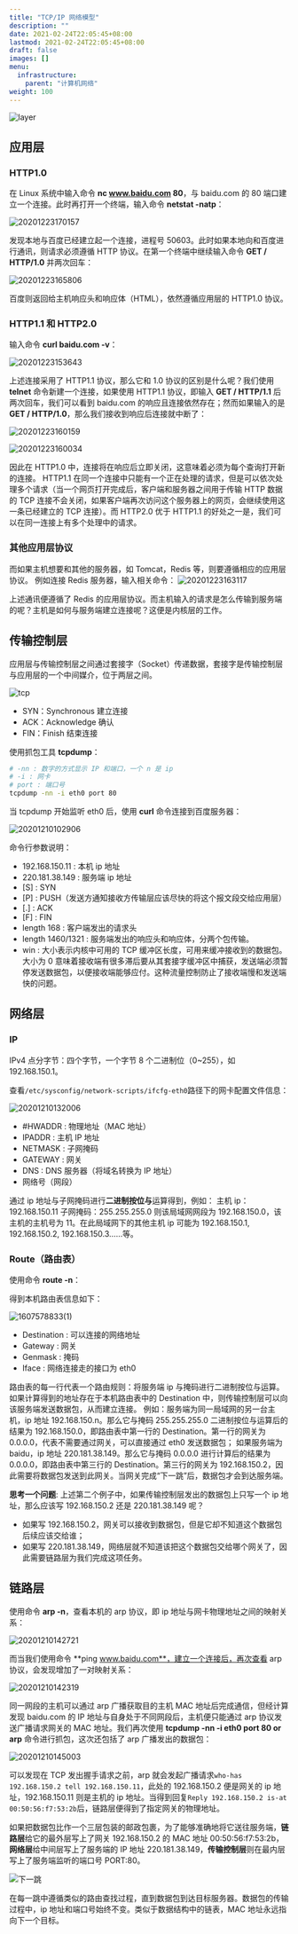 ```yaml
---
title: "TCP/IP 网络模型"
description: ""
date: 2021-02-24T22:05:45+08:00
lastmod: 2021-02-24T22:05:45+08:00
draft: false
images: []
menu:
  infrastructure:
    parent: "计算机网络"
weight: 100
---
```


![layer](https://cdn.jsdelivr.net/gh/koktlzz/ImgBed@master/layer.PNG)

## 应用层

### HTTP1.0

在 Linux 系统中输入命令 **nc www.baidu.com 80**，与 baidu.com 的 80 端口建立一个连接。此时再打开一个终端，输入命令 **netstat -natp**：

![20201223170157](https://cdn.jsdelivr.net/gh/koktlzz/NoteImg@main/20201223170157.png)

发现本地与百度已经建立起一个连接，进程号 50603。此时如果本地向和百度进行通讯，则请求必须遵循 HTTP 协议。在第一个终端中继续输入命令 **GET / HTTP/1.0** 并两次回车：

![20201223165806](https://cdn.jsdelivr.net/gh/koktlzz/NoteImg@main/20201223165806.png)

百度则返回给主机响应头和响应体（HTML），依然遵循应用层的 HTTP1.0 协议。

### HTTP1.1 和 HTTP2.0

输入命令 **curl baidu.com -v**：

![20201223153643](https://cdn.jsdelivr.net/gh/koktlzz/NoteImg@main/20201223153643.png)

上述连接采用了 HTTP1.1 协议，那么它和 1.0 协议的区别是什么呢？我们使用 **telnet** 命令新建一个连接，如果使用 HTTP1.1 协议，即输入 **GET / HTTP/1.1** 后两次回车，我们可以看到 baidu.com 的响应且连接依然存在；然而如果输入的是 **GET / HTTP/1.0**，那么我们接收到响应后连接就中断了：

![20201223160159](https://cdn.jsdelivr.net/gh/koktlzz/NoteImg@main/20201223160159.png)

![20201223160034](https://cdn.jsdelivr.net/gh/koktlzz/NoteImg@main/20201223160034.png)

因此在 HTTP1.0 中，连接将在响应后立即关闭，这意味着必须为每个查询打开新的连接。 HTTP1.1 在同一个连接中只能有一个正在处理的请求，但是可以依次处理多个请求（当一个网页打开完成后，客户端和服务器之间用于传输 HTTP 数据的 TCP 连接不会关闭，如果客户端再次访问这个服务器上的网页，会继续使用这一条已经建立的 TCP 连接）。而 HTTP2.0 优于 HTTP1.1 的好处之一是，我们可以在同一连接上有多个处理中的请求。

### 其他应用层协议

而如果主机想要和其他的服务器，如 Tomcat，Redis 等，则要遵循相应的应用层协议。
例如连接 Redis 服务器，输入相关命令：
![20201223163117](https://cdn.jsdelivr.net/gh/koktlzz/NoteImg@main/20201223163117.png)

上述通讯便遵循了 Redis 的应用层协议。而主机输入的请求是怎么传输到服务端的呢？主机是如何与服务端建立连接呢？这便是内核层的工作。

## 传输控制层

应用层与传输控制层之间通过套接字（Socket）传递数据，套接字是传输控制层与应用层的一个中间媒介，位于两层之间。

![tcp](https://cdn.jsdelivr.net/gh/koktlzz/ImgBed@master/tcp.PNG)

- SYN：Synchronous 建立连接
- ACK：Acknowledge 确认
- FIN：Finish 结束连接

使用抓包工具 **tcpdump**：

```bash
# -nn : 数字的方式显示 IP 和端口，一个 n 是 ip
# -i : 网卡
# port : 端口号
tcpdump -nn -i eth0 port 80  
```

当 tcpdump 开始监听 eth0 后，使用 **curl** 命令连接到百度服务器：

![20201210102906](https://cdn.jsdelivr.net/gh/koktlzz/NoteImg@main/20201210102906.png)

命令行参数说明：

- 192.168.150.11 : 本机 ip 地址
- 220.181.38.149 : 服务端 ip 地址
- [S] : SYN
- [P] : PUSH（发送方通知接收方传输层应该尽快的将这个报文段交给应用层）
- [.] : ACK
- [F] : FIN
- length 168 : 客户端发出的请求头
- length 1460/1321 : 服务端发出的响应头和响应体，分两个包传输。
- win : 大小表示内核中可用的 TCP 缓冲区长度，可用来缓冲接收到的数据包。大小为 0 意味着接收端有很多滞后要从其套接字缓冲区中捕获，发送端必须暂停发送数据包，以便接收端能够应付。这种流量控制防止了接收端慢和发送端快的问题。

## 网络层

### IP

IPv4 点分字节：四个字节，一个字节 8 个二进制位（0~255），如 192.168.150.1。

查看`/etc/sysconfig/network-scripts/ifcfg-eth0`路径下的网卡配置文件信息：

![20201210132006](https://cdn.jsdelivr.net/gh/koktlzz/NoteImg@main/20201210132006.png)

- #HWADDR : 物理地址（MAC 地址）
- IPADDR : 主机 IP 地址
- NETMASK : 子网掩码
- GATEWAY : 网关
- DNS : DNS 服务器（将域名转换为 IP 地址）
- 网络号（网段）

通过 ip 地址与子网掩码进行**二进制按位与**运算得到，例如：
主机 ip：192.168.150.11
子网掩码：255.255.255.0
则该局域网网段为 192.168.150.0，该主机的主机号为 11。在此局域网下的其他主机 ip 可能为 192.168.150.1, 192.168.150.2, 192.168.150.3……等。

### Route（路由表）

使用命令 **route -n**：

得到本机路由表信息如下：

![1607578833(1)](https://cdn.jsdelivr.net/gh/koktlzz/NoteImg@main/1607578833(1).png)

- Destination : 可以连接的网络地址
- Gateway : 网关
- Genmask : 掩码
- Iface : 网络连接走的接口为 eth0

路由表的每一行代表一个路由规则：将服务端 ip 与掩码进行二进制按位与运算。如果计算得到的地址存在于本机路由表中的 Destination 中，则传输控制层可以向该服务端发送数据包，从而建立连接。
例如：服务端为同一局域网的另一台主机，ip 地址 192.168.150.n。那么它与掩码 255.255.255.0 二进制按位与运算后的结果为 192.168.150.0，即路由表中第一行的 Destination。第一行的网关为 0.0.0.0，代表不需要通过网关，可以直接通过 eth0 发送数据包；
如果服务端为 baidu，ip 地址 220.181.38.149。那么它与掩码 0.0.0.0 进行计算后的结果为 0.0.0.0，即路由表中第三行的 Destination。第三行的网关为 192.168.150.2，因此需要将数据包发送到此网关。当网关完成“下一跳”后，数据包才会到达服务端。

**思考一个问题**: 上述第二个例子中，如果传输控制层发出的数据包上只写一个 ip 地址，那么应该写 192.168.150.2 还是 220.181.38.149 呢？

- 如果写 192.168.150.2，网关可以接收到数据包，但是它却不知道这个数据包后续应该交给谁；
- 如果写 220.181.38.149，网络层就不知道该把这个数据包交给哪个网关了，因此需要链路层为我们完成这项任务。

## 链路层

使用命令 **arp -n**，查看本机的 arp 协议，即 ip 地址与网卡物理地址之间的映射关系：

![20201210142721](https://cdn.jsdelivr.net/gh/koktlzz/NoteImg@main/20201210142721.png)

而当我们使用命令 **ping www.baidu.com**，建立一个连接后，再次查看 arp 协议，会发现增加了一对映射关系：

![20201210142319](https://cdn.jsdelivr.net/gh/koktlzz/NoteImg@main/20201210142319.png)

同一网段的主机可以通过 arp 广播获取目的主机 MAC 地址后完成通信，但经计算发现 baidu.com 的 IP 地址与自身处于不同网段后，主机便只能通过 arp 协议发送广播请求网关的 MAC 地址。我们再次使用 **tcpdump -nn -i eth0 port 80 or arp** 命令进行抓包，这次还包括了 arp 广播发出的数据包：

![20201210145003](https://cdn.jsdelivr.net/gh/koktlzz/NoteImg@main/20201210145003.png)

可以发现在 TCP 发出握手请求之前，arp 就会发起广播请求`who-has 192.168.150.2 tell 192.168.150.11`，此处的 192.168.150.2 便是网关的 ip 地址，192.168.150.11 则是主机的 ip 地址。当得到回复`Reply 192.168.150.2 is-at 00:50:56:f7:53:2b`后，链路层便得到了指定网关的物理地址。

如果把数据包比作一个三层包装的邮政包裹，为了能够准确地将它送往服务端，**链路层**给它的最外层写上了网关 192.168.150.2 的 MAC 地址 00:50:56:f7:53:2b，**网络层**给中间层写上了服务端的 IP 地址 220.181.38.149，**传输控制层**则在最内层写上了服务端监听的端口号 PORT:80。

![下一跳](https://cdn.jsdelivr.net/gh/koktlzz/NoteImg@main/未命名文件.jpg)

在每一跳中遵循类似的路由查找过程，直到数据包到达目标服务器。数据包的传输过程中，ip 地址和端口号始终不变。类似于数据结构中的链表，MAC 地址永远指向下一个目标。
